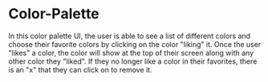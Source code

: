 # Color-Palette
In this color palette UI, the user is able to see a list of different colors and choose their favorite colors by clicking on the color "liking" it. Once the user "likes" a color, the color will show at the top of their screen along with any other color they "liked". If they no longer like a color in their favorites, there is an "x" that they can click on to remove it.
